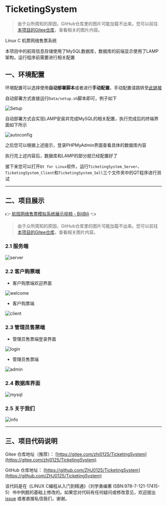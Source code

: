 # TicketingSystem

> 由于众所周知的原因，GitHub仓库里的图片可能加载不出来。您可以前往[本项目的Gitee仓库](https://gitee.com/zhj0125/TicketingSystem)，查看相关的图片内容。

Linux C 机票网络售票系统

本项目中的航班信息存储使用了MySQL数据库，数据库的前端显示使用了LAMP架构，运行程序前需要进行相关配置

## 一、环境配置

环境配置可以选择使用**自动部署脚本**或者进行**手动配置**，手动配置请跳转至[此链接](Data/manual_config.md)

自动部署方式直接运行`Data/setup.sh`脚本即可，例子如下

![Setup](Data/images/setup.png)

自动部署方式会实现LAMP安装并完成MySQL的相关配置，执行完成后的终端界面如下所示

![autoconfig](Data/images/autoconfig.png)

之后您可以根据上述提示，登录PHPMyAdmin界面查看具体的数据库内容

执行完上述内容后，数据库和LAMP的部分就已经配置好了

接下来您可以打开`Qt for Linux`软件，运行`TicketingSystem_Server`、`TicketingSystem_Client`和`TicketingSystem_Sell`三个文件夹中的QT程序进行测试

---

## 二、项目展示

👉 [航班网络售票模拟系统展示视频 - BiliBili](https://www.bilibili.com/video/BV14T4y1J7bt/) 👈

> 由于众所周知的原因，GitHub仓库里的图片可能加载不出来。您可以前往[本项目的Gitee仓库](https://gitee.com/zhj0125/TicketingSystem)，查看相关图片内容。

### 2.1 服务端

![server](Data/images/server.png)

### 2.2 客户购票端

* 客户购票端欢迎界面

![welcome](Data/images/welcome.png)

* 客户购票端

![client](Data/images/client.png)

### 2.3 管理员售票端

* 管理员售票端登录界面

![login](Data/images/login.png)

* 管理员售票端

![admin](Data/images/admin.png)

### 2.4 数据库界面

![mysql](Data/images/mysql.png)

### 2.5 关于我们

![info](Data/images/info.png)

---

## 三、项目代码说明

Gitee 仓库地址（推荐）： [https://gitee.com/zhj0125/TicketingSystem](https://gitee.com/zhj0125/TicketingSystem)

GitHub 仓库地址： [https://github.com/ZHJ0125/TicketingSystem](https://github.com/ZHJ0125/TicketingSystem)

该代码是在《LINUX C编程从入门到精通》（刘学勇编著 ISBN:978-7-121-17415-5）书中例题的基础上修改的。如果您对代码有任何疑问或修改意见，欢迎提出[issue](https://gitee.com/zhj0125/TicketingSystem/issues) 或者直接私信我们，谢谢。
